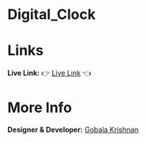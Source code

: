 # Digital_Clock
# Links
<b>Live Link:</b> 👉 <a href="https://gkrizz.github.io/Digital_Clock/" target="_blank">Live Link</a> 👈
<br>
# More Info
<b>Designer & Developer:</b> <a href="https://gkrizz.github.io/1-Portfolio/" target="_blank">Gobala Krishnan</a>
